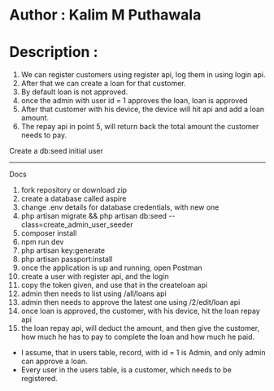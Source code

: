 # Author : Kalim M Puthawala
# Description :
 1. We can register customers using register api, log them in using login api.
 2. After that we can create a loan for that customer. 
 3. By default loan is not approved.
 4. once the admin with user id = 1 approves the loan, loan is approved
 5. After that customer with his device, the device will hit api and add a loan amount.
 6. The repay api in point 5, will return back the total amount the customer needs to pay.
  

Create a db:seed initial user

-------------------------------------

Docs

1. fork repository or download zip
2. create a database called aspire
3. change .env details for database credentials, with new one
4. php artisan migrate && php artisan db:seed --class=create_admin_user_seeder
5. composer install
6. npm run dev
7. php artisan key:generate
8. php artisan passport:install
9. once the application is up and running, open Postman
10. create a user with register api, and the login  
11. copy the token given, and use that in the createloan api
12. admin then needs to list using /all/loans api
13. admin then needs to approve the latest one using /2/edit/loan api 
14. once loan is approved, the customer, with his device, hit the loan repay api
15. the loan repay api, will deduct the amount, and then give the customer, how much he has to pay to complete the loan and how much he paid.

- I assume, that in users table, record, with id = 1 is Admin, and only admin can approve a loan.
- Every user in the users table, is a customer, which needs to be registered.
